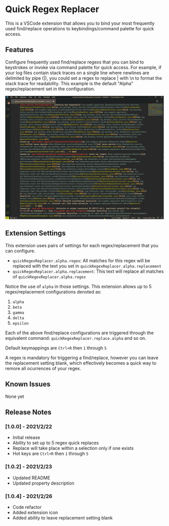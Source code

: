 # Quick Regex Replacer

This is a VSCode extension that allows you to bind your most frequently used find/replace operations to keybindings/command palette for quick access.

## Features

Configure frequently used find/replace regexs that you can bind to keystrokes or invoke via command palette for quick access. For example, if your log files contain stack traces on a single line where newlines are delimited by pipe (|), you could set a regex to replace | with \n to format the stack trace for readability. This example is the default "Alpha" regex/replacement set in the configuration.

![Example usage](resources/readme/example.gif)

## Extension Settings

This extension uses pairs of settings for each regex/replacement that you can configure.

* `quickRegexReplacer.alpha.regex`: All matches for this regex will be replaced with the text you set in `quickRegexReplacer.alpha.replacement`
* `quickRegexReplacer.alpha.replacement`: This text will replace all matches of `quickRegexReplacer.alpha.regex`

Notice the use of `alpha` in those settings. This extension allows up to 5 regex/replacement configurations denoted as:

1. `alpha`
1. `beta`
1. `gamma`
1. `delta`
1. `epsilon`

Each of the above find/replace configurations are triggered through the equivalent command: `quickRegexReplacer.replace.alpha` and so on.

Default keymappings are `Ctrl+R` then `1` through `5`

A regex is mandatory for triggering a find/replace, however you can leave the replacement setting blank, which effectively becomes a quick way to remore all ocurrences of your regex.

## Known Issues

None yet

## Release Notes

### [1.0.0] - 2021/2/22

- Initial release
- Ability to set up to 5 regex quick replaces
- Replace will take place within a selection only if one exists
- Hot keys are `Ctrl+R` then `1` through `5`

### [1.0.2] - 2021/2/23

- Updated README
- Updated property description

### [1.0.4] - 2021/2/26

- Code refactor
- Added extension icon
- Added ability to leave replacement setting blank
